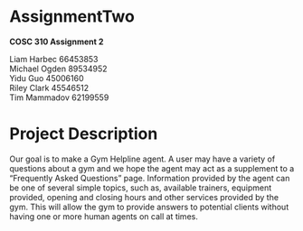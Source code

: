 
# AssignmentTwo  
  
**COSC 310 Assignment 2**  
  
Liam Harbec 66453853  
Michael Ogden 89534952  
Yidu Guo 45006160  
Riley Clark 45546512  
Tim Mammadov 62199559  
  
# Project Description  
  

Our goal is to make a Gym Helpline agent. A user may have a variety of questions about a gym and we hope the agent may act as a supplement to a “Frequently Asked Questions” page. Information provided by the agent can be one of several simple topics, such as, available trainers, equipment provided, opening and closing hours and other services provided by the gym. This will allow the gym to provide answers to potential clients without having one or more human agents on call at times. 
